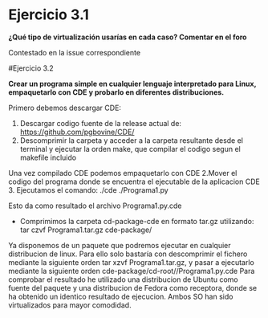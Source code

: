 # Ejercicio 3.1
**¿Qué tipo de virtualización usarías en cada caso? Comentar en el foro**

Contestado en la issue correspondiente

#Ejercicio 3.2

**Crear un programa simple en cualquier lenguaje interpretado para Linux, empaquetarlo con CDE y probarlo en diferentes distribuciones.**

Primero debemos descargar CDE:
1. Descargar codigo fuente de la release actual de: https://github.com/pgbovine/CDE/
1. Descomprimir la carpeta y acceder a la carpeta resultante desde el terminal y ejecutar la orden make, que compilar el codigo segun el makefile incluido

Una vez compilado CDE podemos empaquetarlo con CDE
2.Mover el codigo del programa donde se encuentra el ejecutable de la aplicacion CDE
3. Ejecutamos el comando: ./cde ./Programa1.py

Esto da como resultado el archivo Programa1.py.cde
* Comprimimos la carpeta cd-package-cde en formato tar.gz utilizando: tar czvf Programa1.tar.gz cde-package/

Ya disponemos de un paquete que podremos ejecutar en cualquier distribucion de linux. Para ello solo bastaría con descomprimir el fichero mediante la siguiente orden tar xzvf Programa1.tar.gz, y pasar a ejecutarlo mediante la siguiente orden cde-package/cd-root/<ruta>/Programa1.py.cde
Para comprobar el resultado he utilizado una distribucion de Ubuntu como fuente del paquete y una distribucion de Fedora como receptora, donde se ha obtenido un identico resultado de ejecucion. Ambos SO han sido virtualizados para mayor comodidad.
